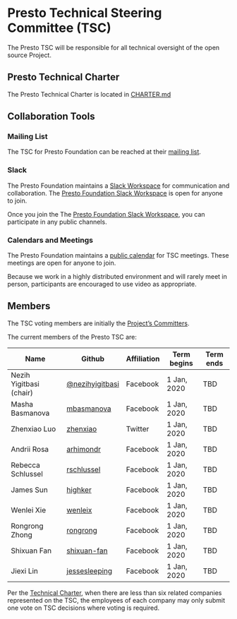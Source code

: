 # Presto Technical Steering Committee (TSC)

The Presto TSC will be responsible for all technical oversight of the open source Project. 

## Presto Technical Charter

The Presto Technical Charter is located in [CHARTER.md](CHARTER.md)

## Collaboration Tools

### Mailing List

The TSC for Presto Foundation can be reached at their [mailing list](https://lists.prestodb.io/g/presto-tsc).

### Slack

The Presto Foundation maintains a [Slack Workspace](https://join.slack.com/t/prestodb/shared_invite/enQtNTQ3NjU2MTYyNDA2LTYyOTg3MzUyMWE1YTI3Njc5YjgxZjNiYTgxODAzYjI5YWMwYWE0MTZjYWFhNGMwNjczYjI3N2JhM2ExMGJlMWM) for communication and collaboration. The [Presto Foundation Slack Workspace](https://join.slack.com/t/prestodb/shared_invite/enQtNTQ3NjU2MTYyNDA2LTYyOTg3MzUyMWE1YTI3Njc5YjgxZjNiYTgxODAzYjI5YWMwYWE0MTZjYWFhNGMwNjczYjI3N2JhM2ExMGJlMWM) is open for anyone to join. 

Once you join the The [Presto Foundation Slack Workspace](https://join.slack.com/t/prestodb/shared_invite/enQtNTQ3NjU2MTYyNDA2LTYyOTg3MzUyMWE1YTI3Njc5YjgxZjNiYTgxODAzYjI5YWMwYWE0MTZjYWFhNGMwNjczYjI3N2JhM2ExMGJlMWM), you can participate in any public channels.

### Calendars and Meetings

The Presto Foundation maintains a [public calendar](https://calendar.google.com/calendar/embed?src=linuxfoundation.org_vrjlva5b0u73ps75fvnv5sasi4%40group.calendar.google.com&ctz=America%2FChicago) for TSC meetings. These meetings are open for anyone to join.

Because we work in a highly distributed environment and will rarely meet in person, participants are encouraged to use video as appropriate.

## Members

The TSC voting members are initially the [Project’s Committers](https://github.com/prestodb/.github/blob/master/CONTRIBUTING.md).

The current members of the Presto TSC are:

| Name                      | Github                                              | Affiliation | Term begins  | Term ends    |
| ------------------------- | --------------------------------------------------- | ------------|--------------|--------------|
| Nezih Yigitbasi (chair)   |[@nezihyigitbasi](https://github.com/nezihyigitbasi) | Facebook    | 1 Jan, 2020  | TBD          |
| Masha Basmanova           |[mbasmanova](https://github.com/mbasmanova)          | Facebook    | 1 Jan, 2020  | TBD          |
| Zhenxiao Luo              |[zhenxiao](https://github.com/zhenxiao)              | Twitter     | 1 Jan, 2020  | TBD          |
| Andrii Rosa               |[arhimondr](https://github.com/arhimondr)            | Facebook    | 1 Jan, 2020  | TBD          |
| Rebecca Schlussel         |[rschlussel](https://.github.com/rschlussel)         | Facebook    | 1 Jan, 2020  | TBD          |
| James Sun                 |[highker](https://github.com/highker)                | Facebook    | 1 Jan, 2020  | TBD          |
| Wenlei Xie                |[wenleix](https://github.com/wenleix)                | Facebook    | 1 Jan, 2020  | TBD          |
| Rongrong Zhong            |[rongrong](https://github.com/rongrong)              | Facebook    | 1 Jan, 2020  | TBD          |
| Shixuan Fan               |[shixuan-fan](https://github.com/shixuan-fan)        | Facebook    | 1 Jan, 2020  | TBD          |
| Jiexi Lin                 |[jessesleeping](https://github.com/jessesleeping)    | Facebook    | 1 Jan, 2020  | TBD          |

Per the [Technical Charter](CHARTER.md), when there are less than six related companies represented on the TSC, the employees of each company may only submit one vote on TSC decisions where voting is required.

